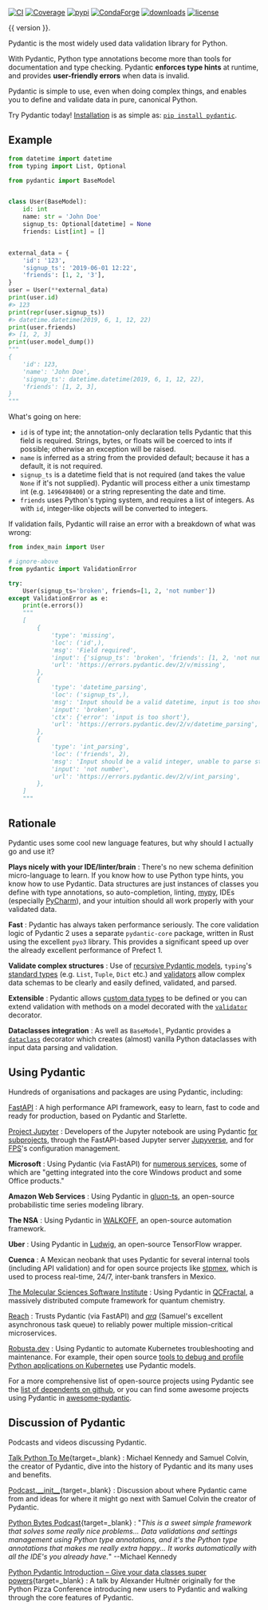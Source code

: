 [![CI](https://github.com/pydantic/pydantic/workflows/CI/badge.svg?event=push)](https://github.com/pydantic/pydantic/actions?query=event%3Apush+branch%3Amain+workflow%3ACI)
[![Coverage](https://coverage-badge.samuelcolvin.workers.dev/pydantic/pydantic.svg)](https://github.com/pydantic/pydantic/actions?query=event%3Apush+branch%3Amain+workflow%3ACI)
[![pypi](https://img.shields.io/pypi/v/pydantic.svg)](https://pypi.python.org/pypi/pydantic)
[![CondaForge](https://img.shields.io/conda/v/conda-forge/pydantic.svg)](https://anaconda.org/conda-forge/pydantic)
[![downloads](https://pepy.tech/badge/pydantic/month)](https://pepy.tech/project/pydantic)
[![license](https://img.shields.io/github/license/pydantic/pydantic.svg)](https://github.com/pydantic/pydantic/blob/main/LICENSE)

{{ version }}.

Pydantic is the most widely used data validation library for Python.

With Pydantic, Python type annotations become more than tools for documentation and type checking. Pydantic **enforces type hints** at runtime, and provides **user-friendly errors** when data is invalid.

Pydantic is simple to use, even when doing complex things, and enables you to define and validate data in pure, canonical Python.

Try Pydantic today! [Installation](/install/) is as simple as: [`pip install pydantic`](/install/).

## Example

```py
from datetime import datetime
from typing import List, Optional

from pydantic import BaseModel


class User(BaseModel):
    id: int
    name: str = 'John Doe'
    signup_ts: Optional[datetime] = None
    friends: List[int] = []


external_data = {
    'id': '123',
    'signup_ts': '2019-06-01 12:22',
    'friends': [1, 2, '3'],
}
user = User(**external_data)
print(user.id)
#> 123
print(repr(user.signup_ts))
#> datetime.datetime(2019, 6, 1, 12, 22)
print(user.friends)
#> [1, 2, 3]
print(user.model_dump())
"""
{
    'id': 123,
    'name': 'John Doe',
    'signup_ts': datetime.datetime(2019, 6, 1, 12, 22),
    'friends': [1, 2, 3],
}
"""
```

What's going on here:

* `id` is of type int; the annotation-only declaration tells Pydantic that this field is required. Strings,
  bytes, or floats will be coerced to ints if possible; otherwise an exception will be raised.
* `name` is inferred as a string from the provided default; because it has a default, it is not required.
* `signup_ts` is a datetime field that is not required (and takes the value ``None`` if it's not supplied).
  Pydantic will process either a unix timestamp int (e.g. `1496498400`) or a string representing the date and time.
* `friends` uses Python's typing system, and requires a list of integers. As with `id`, integer-like objects
  will be converted to integers.

If validation fails, Pydantic will raise an error with a breakdown of what was wrong:

```py
from index_main import User

# ignore-above
from pydantic import ValidationError

try:
    User(signup_ts='broken', friends=[1, 2, 'not number'])
except ValidationError as e:
    print(e.errors())
    """
    [
        {
            'type': 'missing',
            'loc': ('id',),
            'msg': 'Field required',
            'input': {'signup_ts': 'broken', 'friends': [1, 2, 'not number']},
            'url': 'https://errors.pydantic.dev/2/v/missing',
        },
        {
            'type': 'datetime_parsing',
            'loc': ('signup_ts',),
            'msg': 'Input should be a valid datetime, input is too short',
            'input': 'broken',
            'ctx': {'error': 'input is too short'},
            'url': 'https://errors.pydantic.dev/2/v/datetime_parsing',
        },
        {
            'type': 'int_parsing',
            'loc': ('friends', 2),
            'msg': 'Input should be a valid integer, unable to parse string as an integer',
            'input': 'not number',
            'url': 'https://errors.pydantic.dev/2/v/int_parsing',
        },
    ]
    """
```


## Rationale

Pydantic uses some cool new language features, but why should I actually go and use it?

**Plays nicely with your IDE/linter/brain**
: There's no new schema definition micro-language to learn. If you know how to use Python type hints,
  you know how to use Pydantic. Data structures are just instances of classes you define with type annotations,
  so auto-completion, linting, [mypy](/integrations/mypy/), IDEs (especially [PyCharm](/integrations/pycharm/)),
  and your intuition should all work properly with your validated data.

**Fast**
: Pydantic has always taken performance seriously. The core validation logic of Pydantic 2 uses a separate `pydantic-core` package, written in Rust using the excellent `pyo3` library. This provides a significant speed up over the already excellent performance of Prefect 1.

**Validate complex structures**
: Use of [recursive Pydantic models](/usage/models/#recursive-models), `typing`'s
  [standard types](/usage/types/#standard-library-types) (e.g. `List`, `Tuple`, `Dict` etc.) and
  [validators](/usage/validators/) allow
  complex data schemas to be clearly and easily defined, validated, and parsed.

**Extensible**
: Pydantic allows [custom data types](/usage/types/#custom-data-types) to be defined or you can extend validation
  with methods on a model decorated with the [`validator`](/usage/validators/) decorator.

**Dataclasses integration**
: As well as `BaseModel`, Pydantic provides
  a [`dataclass`](/usage/dataclasses/) decorator which creates (almost) vanilla Python dataclasses with input
  data parsing and validation.

## Using Pydantic

Hundreds of organisations and packages are using Pydantic, including:

[FastAPI](https://fastapi.tiangolo.com/)
: A high performance API framework, easy to learn,
  fast to code and ready for production, based on Pydantic and Starlette.

[Project Jupyter](https://jupyter.org/)
: Developers of the Jupyter notebook are using Pydantic
  [for subprojects](https://github.com/pydantic/pydantic/issues/773), through the FastAPI-based Jupyter server
  [Jupyverse](https://github.com/jupyter-server/jupyverse), and for [FPS](https://github.com/jupyter-server/fps)'s
  configuration management.

**Microsoft**
: Using Pydantic (via FastAPI) for
  [numerous services](https://github.com/tiangolo/fastapi/pull/26#issuecomment-463768795), some of which are
  "getting integrated into the core Windows product and some Office products."

**Amazon Web Services**
: Using Pydantic in [gluon-ts](https://github.com/awslabs/gluon-ts), an open-source probabilistic time series
  modeling library.

**The NSA**
: Using Pydantic in [WALKOFF](https://github.com/nsacyber/WALKOFF), an open-source automation framework.

**Uber**
: Using Pydantic in [Ludwig](https://github.com/uber/ludwig), an open-source TensorFlow wrapper.

**Cuenca**
: A Mexican neobank that uses Pydantic for several internal
  tools (including API validation) and for open source projects like
  [stpmex](https://github.com/cuenca-mx/stpmex-python), which is used to process real-time, 24/7, inter-bank
  transfers in Mexico.

[The Molecular Sciences Software Institute](https://molssi.org)
: Using Pydantic in [QCFractal](https://github.com/MolSSI/QCFractal), a massively distributed compute framework
  for quantum chemistry.

[Reach](https://www.reach.vote)
: Trusts Pydantic (via FastAPI) and [*arq*](https://github.com/samuelcolvin/arq) (Samuel's excellent
  asynchronous task queue) to reliably power multiple mission-critical microservices.

[Robusta.dev](https://robusta.dev/)
: Using Pydantic to automate Kubernetes troubleshooting and maintenance. For example, their open source
  [tools to debug and profile Python applications on Kubernetes](https://home.robusta.dev/python/) use
  Pydantic models.

For a more comprehensive list of open-source projects using Pydantic see the
[list of dependents on github](https://github.com/pydantic/pydantic/network/dependents), or you can find some awesome projects using Pydantic in [awesome-pydantic](https://github.com/Kludex/awesome-pydantic).

## Discussion of Pydantic

Podcasts and videos discussing Pydantic.

[Talk Python To Me](https://talkpython.fm/episodes/show/313/automate-your-data-exchange-with-pydantic){target=_blank}
: Michael Kennedy and Samuel Colvin, the creator of Pydantic, dive into the history of Pydantic and its many uses and benefits.

[Podcast.\_\_init\_\_](https://www.pythonpodcast.com/pydantic-data-validation-episode-263/){target=_blank}
: Discussion about where Pydantic came from and ideas for where it might go next with
  Samuel Colvin the creator of Pydantic.

[Python Bytes Podcast](https://pythonbytes.fm/episodes/show/157/oh-hai-pandas-hold-my-hand){target=_blank}
: "*This is a sweet simple framework that solves some really nice problems... Data validations and settings management
  using Python type annotations, and it's the Python type annotations that makes me really extra happy... It works
  automatically with all the IDE's you already have.*" --Michael Kennedy

[Python Pydantic Introduction – Give your data classes super powers](https://www.youtube.com/watch?v=WJmqgJn9TXg){target=_blank}
: A talk by Alexander Hultnér originally for the Python Pizza Conference introducing new users to Pydantic and walking
  through the core features of Pydantic.
